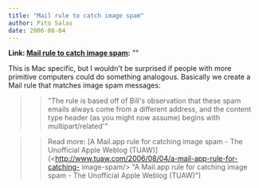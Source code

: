 ```yaml
---
title: "Mail rule to catch image spam"
author: Pito Salas
date: 2006-08-04
---
```


**Link: [Mail rule to catch image spam](None):** ""

This is Mac specific, but I wouldn't be surprised if people with more
primitive computers could do something analogous. Basically we create a Mail
rule that matches image spam messages:

>>

>> "The rule is based off of Bill's observation that these spam emails always
come from a different address, and the content type header (as you might now
assume) begins with multipart/related'"

>>

>> Read more: [A Mail.app rule for catching image spam - The Unofficial Apple
Weblog (TUAW)](<http://www.tuaw.com/2006/08/04/a-mail-app-rule-for-catching-
image-spam/> "A Mail.app rule for catching image spam - The Unofficial Apple
Weblog \(TUAW\)")


